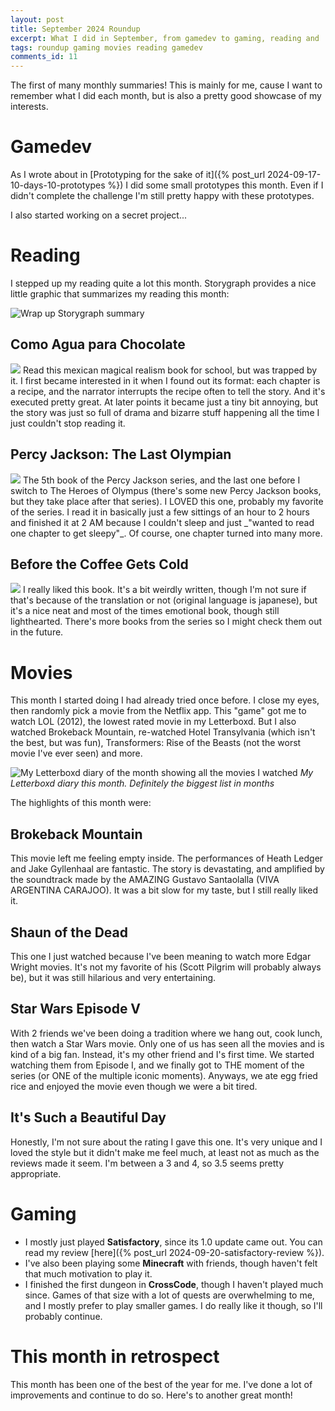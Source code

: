 ```yaml
---
layout: post
title: September 2024 Roundup
excerpt: What I did in September, from gamedev to gaming, reading and  watching movies.
tags: roundup gaming movies reading gamedev
comments_id: 11
---
```


The first of many monthly summaries! This is mainly for me, cause I want to remember what I did each month, but is also a pretty good showcase of my interests.

# Gamedev

As I wrote about in [Prototyping for the sake of it]({% post_url 2024-09-17-10-days-10-prototypes %}) I did some small prototypes this month. Even if I didn't complete the challenge I'm still pretty happy with these prototypes.

I also started working on a secret project...

# Reading

I stepped up my reading quite a lot this month. Storygraph provides a nice little graphic that summarizes my reading this month:

![Wrap up Storygraph summary](../assets/images/2024-10-01-september-2024/storygraph-wrap-up-summary-vertical-2024-9.png)

## Como Agua para Chocolate

<div class="text-and-image">
<a class="beside-text" href="https://app.thestorygraph.com/books/5d37c118-b4fc-4875-9b3d-81dc3aed9932"><img  src="../assets/images/2024-10-01-september-2024/como-agua-para-chocolate.png" /></a>
Read this mexican magical realism book for school, but was trapped by it. I first became interested in it when I found out its format: each chapter is a recipe, and the narrator interrupts the recipe often to tell the story. And it's executed pretty great. At later points it became just a tiny bit annoying, but the story was just so full of drama and bizarre stuff happening all the time I just couldn't stop reading it.
</div>

## Percy Jackson: The Last Olympian

<div class="text-and-image">
<a class="beside-text" href="https://app.thestorygraph.com/books/f1737070-ab46-46c8-97c4-234cc233ea5b"><img src="../assets/images/2024-10-01-september-2024/percy-jackson.png" /></a>
The 5th book of the Percy Jackson series, and the last one before I switch to The Heroes of Olympus (there's some new Percy Jackson books, but they take place after that series). I LOVED this one, probably my favorite of the series. I read it in basically just a few sittings of an hour to 2 hours and finished it at 2 AM because I couldn't sleep and just _"wanted to read one chapter to get sleepy"_. Of course, one chapter turned into many more.
</div>

## Before the Coffee Gets Cold

<div class="text-and-image">
<a class="beside-text" href="https://app.thestorygraph.com/books/dc2c77c9-dfd2-4e13-b889-2b854c42932c"><img class="beside-text" src="../assets/images/2024-10-01-september-2024/before-the-coffee.png" /></a>
I really liked this book. It's a bit weirdly written, though I'm not sure if that's because of the translation or not (original language is japanese), but it's a nice neat and most of the times emotional book, though still lighthearted. There's more books from the series so I might check them out in the future.
</div>

# Movies

This month I started doing I had already tried once before. I close my eyes, then randomly pick a movie from the Netflix app. This "game" got me to watch LOL (2012), the lowest rated movie in my Letterboxd. But I also watched Brokeback Mountain, re-watched Hotel Transylvania (which isn't the best, but was fun), Transformers: Rise of the Beasts (not the worst movie I've ever seen) and more.

![My Letterboxd diary of the month showing all the movies I watched](../assets/images/2024-10-01-september-2024/letterboxd-diary.png)
_My Letterboxd diary this month. Definitely the biggest list in months_

The highlights of this month were:

## Brokeback Mountain

This movie left me feeling empty inside. The performances of Heath Ledger and Jake Gyllenhaal are fantastic. The story is devastating, and amplified by the soundtrack made by the AMAZING Gustavo Santaolalla (VIVA ARGENTINA CARAJOO). It was a bit slow for my taste, but I still really liked it.

## Shaun of the Dead

This one I just watched because I've been meaning to watch more Edgar Wright movies. It's not my favorite of his (Scott Pilgrim will probably always be), but it was still hilarious and very entertaining. 

## Star Wars Episode V

With 2 friends we've been doing a tradition where we hang out, cook lunch, then watch a Star Wars movie. Only one of us has seen all the movies and is kind of a big fan. Instead, it's my other friend and I's first time. We started watching them from Episode I, and we finally got to THE moment of the series (or ONE of the multiple iconic moments). Anyways, we ate egg fried rice and enjoyed the movie even though we were a bit tired.

## It's Such a Beautiful Day

Honestly, I'm not sure about the rating I gave this one. It's very unique and I loved the style but it didn't make me feel much, at least not as much as the reviews made it seem. I'm between a 3 and 4, so 3.5 seems pretty appropriate.

# Gaming

- I mostly just played **Satisfactory**, since its 1.0 update came out. You can read my review [here]({% post_url 2024-09-20-satisfactory-review %}). 
- I've also been playing some **Minecraft** with friends, though haven't felt that much motivation to play it. 
- I finished the first dungeon in **CrossCode**, though I haven't played much since. Games of that size with a lot of quests are overwhelming to me, and I mostly prefer to play smaller games. I do really like it though, so I'll probably continue.

# This month in retrospect

This month has been one of the best of the year for me. I've done a lot of improvements and continue to do so. Here's to another great month!